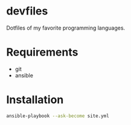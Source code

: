 # devfiles

Dotfiles of my favorite programming languages.

# Requirements

- git
- ansible

# Installation

```bash
ansible-playbook --ask-become site.yml
```
